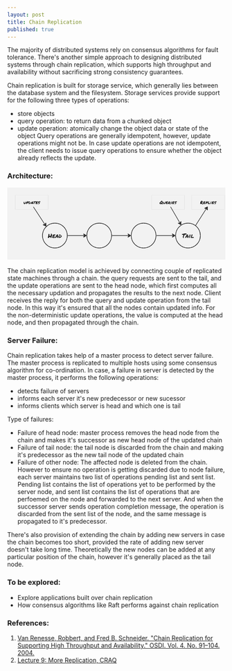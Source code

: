 ```yaml
---
layout: post
title: Chain Replication
published: true
---
```


The majority of distributed systems rely on consensus algorithms for fault tolerance. There's another simple approach to designing distributed systems through chain replication, which supports high throughput and availability without sacrificing strong consistency guarantees.

Chain replication is built for storage service, which generally lies between the database system and the filesystem. Storage services provide support for the following three types of operations:
- store objects
- query operation: to return data from a chunked object
- update operation: atomically change the object data or state of the object
Query operations are generally idempotent, however, update operations might not be. In case update operations are not idempotent, the client needs to issue query operations to ensure whether the object already reflects the update.


### Architecture:

![](../images/zookeeper/chainReplication.png)


The chain replication model is achieved by connecting couple of replicated state machines through a chain. the query requests are sent to the tail, and the update operations are sent to the head node, which first computes all the necessary updation and propagates the results to the next node. Client receives the reply for both the query and update operation from the tail node. In this way it's ensured that all the nodes contain updated info. For the non-deterministic update operations, the value is computed at the head node, and then propagated through the chain.

### Server Failure:

Chain replication takes help of a master process to detect server failure. The master process is replicated to multiple hosts using some consensus algorithm for co-ordination. In case, a failure in server is detected by the master process, it performs the following operations:
- detects failure of servers
- informs each server it's new predecessor or new sucessor
- informs clients which server is head and which one is tail


Type of failures:
- Failure of head node: master process removes the head node from the chain and makes it's successor as new head node of the updated chain
- Failure of tail node: the tail node is discarded from the chain and making it's predecessor as the new tail node of the updated chain
- Failure of other node: The affected node is deleted from the chain. However to ensure no operation is getting discarded due to node failure, each server maintains two list of operations pending list and sent list. Pending list contains the list of operations yet to be performed by the server node, and sent list contains the list of operations that are perfoemed on the node and forwarded to the next server. And when the successor server sends operation completion message, the operation is discarded from the sent list of the node, and the same message is propagated to it's predecessor.

There's also provision of extending the chain by adding new servers in case the chain becomes too short, provided the rate of adding new server doesn't take long time. Theoretically the new nodes can be added at any particular position of the chain, however it's generally placed as the tail node.


### To be explored:
- Explore applications built over chain replication
- How consensus algorithms like Raft performs against chain replication


### References:
1. [Van Renesse, Robbert, and Fred B. Schneider. "Chain Replication for Supporting High Throughput and Availability." OSDI. Vol. 4. No. 91–104. 2004.](https://www.usenix.org/legacy/events/osdi04/tech/full_papers/renesse/renesse.pdf)
2. [Lecture 9: More Replication, CRAQ](https://www.youtube.com/watch?v=IXHzbCuADt0)

